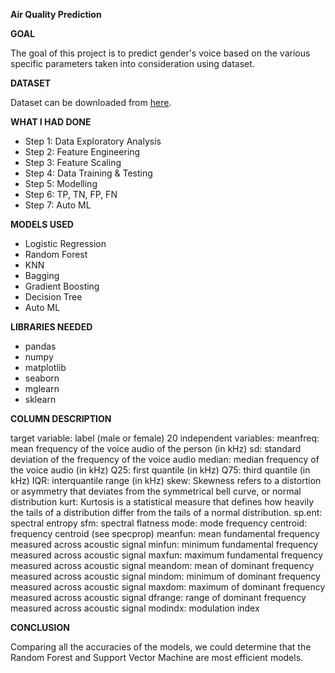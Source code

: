 **Air Quality Prediction**

**GOAL**

The goal of this project is to predict gender's voice based on the various specific parameters taken into consideration using dataset.


**DATASET**

Dataset can be downloaded from [here](https://www.kaggle.com/datasets/primaryobjects/voicegender).


**WHAT I HAD DONE**

- Step 1: Data Exploratory Analysis
- Step 2: Feature Engineering
- Step 3: Feature Scaling
- Step 4: Data Training & Testing
- Step 5: Modelling 
- Step 6: TP, TN, FP, FN
- Step 7: Auto ML


**MODELS USED**

-  Logistic Regression
-  Random Forest
-  KNN
-  Bagging
-  Gradient Boosting
-  Decision Tree
-  Auto ML


**LIBRARIES NEEDED**

- pandas
- numpy
- matplotlib
- seaborn
- mglearn
- sklearn


**COLUMN DESCRIPTION**

target variable: label (male or female) 20 independent variables:
meanfreq: mean frequency of the voice audio of the person (in kHz)
sd: standard deviation of the frequency of the voice audio
median: median frequency of the voice audio (in kHz)
Q25: first quantile (in kHz)
Q75: third quantile (in kHz)
IQR: interquantile range (in kHz)
skew: Skewness refers to a distortion or asymmetry that deviates from the symmetrical bell curve, or normal distribution
kurt: Kurtosis is a statistical measure that defines how heavily the tails of a distribution differ from the tails of a normal distribution.
sp.ent: spectral entropy
sfm: spectral flatness
mode: mode frequency
centroid: frequency centroid (see specprop)
meanfun: mean fundamental frequency measured across acoustic signal
minfun: minimum fundamental frequency measured across acoustic signal
maxfun: maximum fundamental frequency measured across acoustic signal
meandom: mean of dominant frequency measured across acoustic signal
mindom: minimum of dominant frequency measured across acoustic signal
maxdom: maximum of dominant frequency measured across acoustic signal
dfrange: range of dominant frequency measured across acoustic signal
modindx: modulation index


**CONCLUSION**

Comparing all the accuracies of the models, we could determine that the Random Forest and Support Vector Machine are most efficient models.
